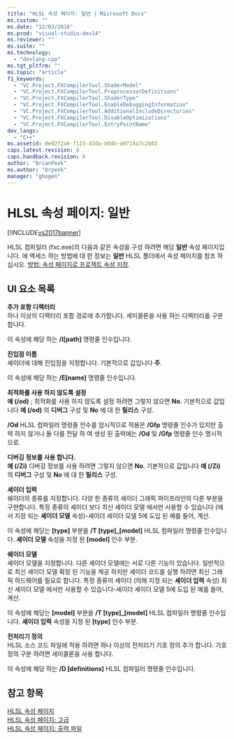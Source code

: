 ```yaml
---
title: "HLSL 속성 페이지: 일반 | Microsoft Docs"
ms.custom: ""
ms.date: "12/03/2016"
ms.prod: "visual-studio-dev14"
ms.reviewer: ""
ms.suite: ""
ms.technology: 
  - "devlang-cpp"
ms.tgt_pltfrm: ""
ms.topic: "article"
f1_keywords: 
  - "VC.Project.FXCompilerTool.ShaderModel"
  - "VC.Project.FXCompilerTool.PreprocessorDefinitions"
  - "VC.Project.FXCompilerTool.ShaderType"
  - "VC.Project.FXCompilerTool.EnableDebuggingInformation"
  - "VC.Project.FXCompilerTool.AdditionalIncludeDirectories"
  - "VC.Project.FXCompilerTool.DisableOptimizations"
  - "VC.Project.FXCompilerTool.EntryPointName"
dev_langs: 
  - "C++"
ms.assetid: 0e02f2a6-f123-43da-b04b-a0719a7c2b03
caps.latest.revision: 8
caps.handback.revision: 8
author: "BrianPeek"
ms.author: "brpeek"
manager: "ghogen"
---
```

# HLSL 속성 페이지: 일반
[!INCLUDE[vs2017banner](../assembler/inline/includes/vs2017banner.md)]

HLSL 컴파일러 \(fxc.exe\)의 다음과 같은 속성을 구성 하려면 해당  **일반** 속성 페이지입니다.  에 액세스 하는 방법에 대 한 정보는  **일반** HLSL 폴더에서 속성 페이지를 참조 하십시오. [방법: 속성 페이지로 프로젝트 속성 지정](../misc/how-to-specify-project-properties-with-property-pages.md).  
  
## UI 요소 목록  
 **추가 포함 디렉터리**  
 하나 이상의 디렉터리 포함 경로에 추가합니다.  세미콜론을 사용 하는 디렉터리를 구분 합니다.  
  
 이 속성에 해당 하는 **\/I\[path\]** 명령줄 인수입니다.  
  
 **진입점 이름**  
 셰이더에 대해 진입점을 지정합니다.  기본적으로 값입니다  **주**.  
  
 이 속성에 해당 하는 **\/E\[name\]** 명령줄 인수입니다.  
  
 **최적화를 사용 하지 않도록 설정**  
 **예 \(\/od\)** ; 최적화를 사용 하지 않도록 설정 하려면 그렇지 않으면  **No**.  기본적으로 값입니다  **예 \(\/od\)** 의  **디버그** 구성 및  **No** 에 대 한  **릴리스** 구성.  
  
 **\/Od** HLSL 컴파일러 명령줄 인수를 암시적으로 적용은 **\/Gfp** 명령줄 인수가 있지만 출력 하지 않거나 둘 다를 전달 하 여 생성 된 출력에는 **\/Od** 및 **\/Gfp** 명령줄 인수 명시적으로.  
  
 **디버깅 정보를 사용 합니다.**  
 **예 \(\/Zi\)** 디버깅 정보를 사용 하려면 그렇지 않으면  **No**.  기본적으로 값입니다  **예 \(\/Zi\)** 의  **디버그** 구성 및  **No** 에 대 한  **릴리스** 구성.  
  
 **셰이더 입력**  
 쉐이더의 종류를 지정합니다.  다양 한 종류의 셰이더 그래픽 파이프라인의 다른 부분을 구현합니다.  특정 종류의 셰이더 보다 최신 셰이더 모델 에서만 사용할 수 있습니다 \(에서 지정 되는  **셰이더 모델** 속성\)\-셰이더 셰이더 모델 5에 도입 된 예를 들어, 계산.  
  
 이 속성에 해당는 **\[type\]** 부분을 **\/T \[type\]\_\[model\]** HLSL 컴파일러 명령줄 인수입니다.  **셰이더 모델** 속성을 지정 된 **\[model\]** 인수 부분.  
  
 **쉐이더 모델**  
 셰이더 모델을 지정합니다.  다른 셰이더 모델에는 서로 다른 기능이 있습니다.  일반적으로 최신 셰이더 모델 확장 된 기능을 제공 하지만 셰이더 코드를 실행 하려면 최신 그래픽 하드웨어를 필요로 합니다.  특정 종류의 셰이더 \(의해 지정 되는  **셰이더 입력** 속성\) 최신 셰이더 모델 에서만 사용할 수 있습니다\-셰이더 셰이더 모델 5에 도입 된 예를 들어, 계산.  
  
 이 속성에 해당는 **\[model\]** 부분을 **\/T \[type\]\_\[model\]** HLSL 컴파일러 명령줄 인수입니다.  **셰이더 입력** 속성을 지정 된 **\[type\]** 인수 부분.  
  
 **전처리기 정의**  
 HLSL 소스 코드 파일에 적용 하려면 하나 이상의 전처리기 기호 정의 추가 합니다.  기호 정의 구분 하려면 세미콜론을 사용 합니다.  
  
 이 속성에 해당 하는 **\/D \[definitions\]** HLSL 컴파일러 명령줄 인수입니다.  
  
## 참고 항목  
 [HLSL 속성 페이지](../ide/hlsl-property-pages.md)   
 [HLSL 속성 페이지: 고급](../ide/hlsl-property-pages-advanced.md)   
 [HLSL 속성 페이지: 출력 파일](../ide/hlsl-property-pages-output-files.md)